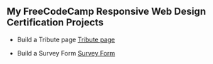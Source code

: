 ## My FreeCodeCamp Responsive Web Design Certification Projects
* Build a Tribute page
[Tribute page](https://codepen.io/HjaltiAtla/full/JjXpVGW "Linux Tribute page")

* Build a Survey Form
[Survey Form](https://codepen.io/HjaltiAtla/full/WNwJeoQ "Survey Form")

